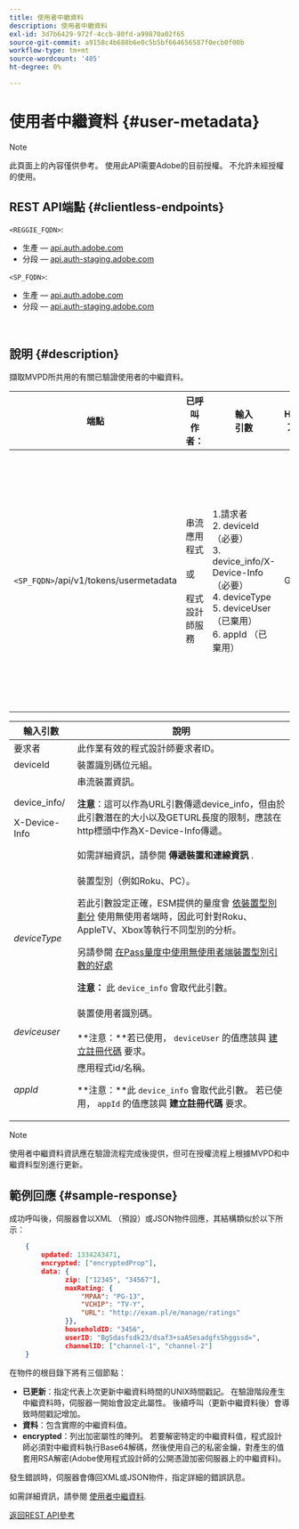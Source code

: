 ```yaml
---
title: 使用者中繼資料
description: 使用者中繼資料
exl-id: 3d7b6429-972f-4ccb-80fd-a99870a02f65
source-git-commit: a9158c4b688b6e0c5b5bf664656587f0ecb0f00b
workflow-type: tm+mt
source-wordcount: '485'
ht-degree: 0%

---
```


# 使用者中繼資料 {#user-metadata}

>[!NOTE]
>
>此頁面上的內容僅供參考。 使用此API需要Adobe的目前授權。 不允許未經授權的使用。

## REST API端點 {#clientless-endpoints}

`<REGGIE_FQDN>`:

* 生產 —  [api.auth.adobe.com](http://api.auth.adobe.com/)
* 分段 —  [api.auth-staging.adobe.com](http://api.auth-staging.adobe.com/)

`<SP_FQDN>`:

* 生產 —  [api.auth.adobe.com](http://api.auth.adobe.com/)
* 分段 —  [api.auth-staging.adobe.com](http://api.auth-staging.adobe.com/)

</br>

## 說明 {#description}

擷取MVPD所共用的有關已驗證使用者的中繼資料。


| 端點 | 已呼叫  </br>作者： | 輸入   </br>引數 | HTTP  </br>方法 | 回應 | HTTP  </br>回應 |
| --- | --- | --- | --- | --- | --- |
| `<SP_FQDN>`/api/v1/tokens/usermetadata | 串流應用程式</br></br>或</br></br>程式設計師服務 | 1.請求者</br>2.  deviceId （必要）</br>3.  device_info/X-Device-Info （必要）</br>4.  deviceType</br>5.  deviceUser （已棄用）</br>6.  appId （已棄用） | GET | 包含使用者中繼資料的XML或JSON，或如果失敗則包含錯誤詳細資料。 | 200 — 成功<p>404 — 找不到中繼資料<p>412 — 無效的AuthN權杖（例如，過期的權杖） |


| 輸入引數 | 說明 |
| --- | --- |
| 要求者 | 此作業有效的程式設計師要求者ID。 |
| deviceId | 裝置識別碼位元組。 |
| device_info/<p>X-Device-Info | 串流裝置資訊。<p>**注意**：這可以作為URL引數傳遞device_info，但由於此引數潛在的大小以及GETURL長度的限制，應該在http標頭中作為X-Device-Info傳遞。 </br></br>如需詳細資訊，請參閱 **傳遞裝置和連線資訊** <!--http://tve.helpdocsonline.com/passing-device-information-->. |
| _deviceType_ | 裝置型別（例如Roku、PC）。<p>若此引數設定正確，ESM提供的量度會 [依裝置型別劃分](/help/authentication/entitlement-service-monitoring-overview.md#progr-filter-metrics) 使用無使用者端時，因此可針對Roku、AppleTV、Xbox等執行不同型別的分析。<p>另請參閱 [在Pass量度中使用無使用者端裝置型別引數的好處](/help/authentication/benefits-of-using-the-clientless-devicetype-parameter-in-pass-metrics.md)<p>**注意：** 此 `device_info` 會取代此引數。 |
| _deviceuser_ | 裝置使用者識別碼。</br></br>**注意：**若已使用， `deviceUser` 的值應該與 [建立註冊代碼](/help/authentication/registration-code-request.md) 要求。 |
| _appId_ | 應用程式id/名稱。 <p>**注意：**此 `device_info` 會取代此引數。 若已使用， `appId` 的值應該與 **建立註冊代碼** 要求。 |

>[!NOTE]
> 
>使用者中繼資料資訊應在驗證流程完成後提供，但可在授權流程上根據MVPD和中繼資料型別進行更新。




## 範例回應 {#sample-response}

成功呼叫後，伺服器會以XML （預設）或JSON物件回應，其結構類似於以下所示：

<!--
Please check syntax below. I added a close tag on line 70.
-->

```JSON
    {
        updated: 1334243471,
        encrypted: ["encryptedProp"],
        data: {
              zip: ["12345", "34567"],
              maxRating: { 
                  "MPAA": "PG-13",
                  "VCHIP": "TV-Y", 
                  "URL": "http://exam.pl/e/manage/ratings"
              }},
              householdID: "3456",
              userID: "BgSdasfsdk23/dsaf3+saASesadgfsShggssd=",
              channelID: ["channel-1", "channel-2"]
    }
```

在物件的根目錄下將有三個節點：

* **已更新**：指定代表上次更新中繼資料時間的UNIX時間戳記。 在驗證階段產生中繼資料時，伺服器一開始會設定此屬性。 後續呼叫（更新中繼資料後）會導致時間戳記增加。
* **資料**：包含實際的中繼資料值。
* **encrypted**：列出加密屬性的陣列。 若要解密特定的中繼資料值，程式設計師必須對中繼資料執行Base64解碼，然後使用自己的私密金鑰，對產生的值套用RSA解密(Adobe使用程式設計師的公開憑證加密伺服器上的中繼資料)。

發生錯誤時，伺服器會傳回XML或JSON物件，指定詳細的錯誤訊息。

如需詳細資訊，請參閱 [使用者中繼資料](/help/authentication/user-metadata-feature.md).

[返回REST API參考](/help/authentication/rest-api-reference.md)

